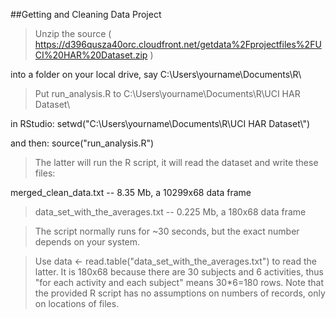 ##Getting and Cleaning Data Project

>Unzip the source ( https://d396qusza40orc.cloudfront.net/getdata%2Fprojectfiles%2FUCI%20HAR%20Dataset.zip )

into a folder on your local drive, say C:\Users\yourname\Documents\R\

>Put run_analysis.R to C:\Users\yourname\Documents\R\UCI HAR Dataset\

in RStudio: setwd("C:\\Users\\yourname\\Documents\\R\\UCI HAR Dataset\\")

and then: source("run_analysis.R")

>The latter will run the R script, it will read the dataset and write these files:

merged_clean_data.txt -- 8.35 Mb, a 10299x68 data frame

>data_set_with_the_averages.txt -- 0.225 Mb, a 180x68 data frame

>The script normally runs for ~30 seconds, but the exact number depends on your system.

>Use data <- read.table("data_set_with_the_averages.txt") to read the latter. It is 180x68 because there are 30 subjects and 6 activities, thus "for each activity and each subject" means 30*6=180 rows. Note that the provided R script has no assumptions on numbers of records, only on locations of files.